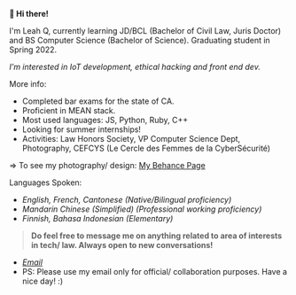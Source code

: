  **👋 Hi there!** 

I'm Leah Q, currently learning JD/BCL (Bachelor of Civil Law, Juris Doctor) and BS Computer Science (Bachelor of Science). Graduating student in Spring 2022.

*I’m interested in IoT development, ethical hacking and front end dev.* 

More info:

- Completed bar exams for the state of CA. 
- Proficient in MEAN stack.
- Most used languages: JS, Python, Ruby, C++
- Looking for summer internships!
- Activities: Law Honors Society, VP Computer Science Dept, Photography, CEFCYS (Le Cercle des Femmes de la CyberSécurité)


 => To see my photography/ design: [My Behance Page](https://www.behance.net/leah_never_knows)

Languages Spoken:

- *English, French, Cantonese (Native/Bilingual proficiency)*
- *Mandarin Chinese (Simplified) (Professional working proficiency)*
- *Finnish, Bahasa Indonesian (Elementary)*


> **Do feel free to message me on anything related to area of interests in tech/ law. Always open to new conversations!**

- *[Email](qi.ming.yue13@gmail.com)*
- PS: Please use my email only for official/ collaboration purposes. Have a nice day! :)


<!---
leah-never-knows/leah-never-knows is a ✨ special ✨ repository because its `README.md` (this file) appears on your GitHub profile.
You can click the Preview link to take a look at your changes.
--->
